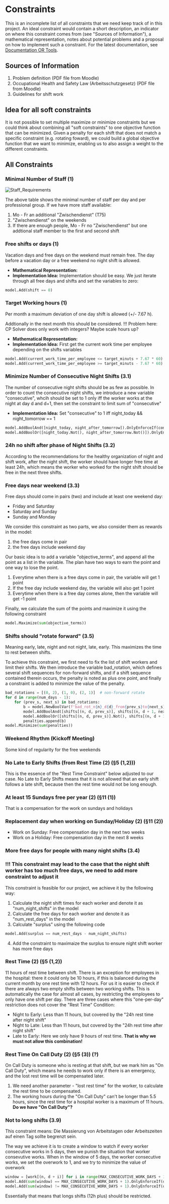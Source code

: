 # Constraints
This is an incomplete list of all constraints that we need keep track of in this project.
An ideal constraint would contain a short description, an indicator on where this constraint
comes from (see "Sources of Information"), a mathematical representation, notes about
potential problems and a proposal on how to implement such a constraint. For the latest documentation, see
[Documentation OR Tools](https://developers.google.com/optimization/reference/python/sat/python/cp_model#cp_model.CpModel).

## Sources of Information
1. Problem definition (PDF file from Moodle)
2. Occupational Health and Safety Law (Arbeitsschutzgesetz) (PDF file from Moodle)
3. Guidelines for shift work

## Idea for all soft constraints
It is not possible to set multiple maximize or minimize constraints but we could think about combining all "soft constraints" to one objective function that can be minimized. Given a penalty for each shift that does not match a specific constraint (e.g. rotating foward), we could build a global objective function that we want to minimize, enabling us to also assign a weight to the different constraints.

## All Constraints

### Minimal Number of Staff (1)

![Staff_Requirements](Images/staff_requirements.png)

The above table shows the minimal number of staff per day and per professional group.
If we have more staff available:


1. Mo - Fr an additional "Zwischendienst" (T75)
2. "Zwischendienst" on the weekends
3. If there are enough people, Mo - Fr no "Zwischendienst" but one addtional staff member to the first and second shift

### Free shifts or days (1)
Vacation days and free days on the weekend must remain free.
The day before a vacation day or a free weekend no night shift is allowed.

- **Mathematical Representation:**
- **Implementation Idea:** Implementation should be easy. We just iterate through all free days and shifts and set the variables to zero:
```python
model.Add(shift == 0)
```

### Target Working hours (1)
Per month a maximum deviation of one day shift is allowed (+/- 7.67 h).

Addtionally in the next month this should be considered.
!!! Problem here: CP Solver does only work with integers? Maybe scale hours up?

- **Mathematical Representation:**
- **Implementation Idea:** First get the current work time per employee depending on the shifts variables
```python
model.Add(current_work_time_per_employee <= target_minuts + 7.67 * 60)
model.Add(current_work_time_per_employee >= target_minuts - 7.67 * 60)
```

### Minimize Number of Consecutive Night Shifts (3.1)
The number of consecutive night shifts should be as few as possible.
In order to count the consecutive night shifts, we introduce a new variable "consecutive", whcih should be set to 1 only iff
the worker works at the night at day d and d+1, then set the constraint to limit sum of "consecutive"
- **Implementation Idea:** Set "consecutive" to 1 iff night_today && night_tomorrow == 1
```python
model.AddBoolAnd([night_today, night_after_tomorrow]).OnlyEnforceIf(consecutive)
model.AddBoolOr([night_today.Not(), night_after_tomorrow.Not()]).OnlyEnforceIf(consecutive.Not())
```

### 24h no shift after phase of Night Shifts (3.2)
According to the recommendations for the healthy organization of night and shift work, after the night shift, the worker should have
longer free time at least 24h, which means the worker who worked for the night shift should be free in the next three shifts.

### Free days near weekend (3.3)
Free days should come in pairs (two) and include at least one weekend day:

- Friday and Saturday
- Saturday and Sunday
- Sunday and Monday

We consider this constraint as two parts, we also consider them as rewards in the model:
1. the free days come in pair
2. the free days include weekend day

Our basic idea is to add a variable "objective_terms", and append all the point as a list in the variable. The plan have two ways
to earn the point and one way to lose the point.
1. Everytime when there is a free days come in pair, the variable will get 1 point
2. If the free day include weekend day, the variable will also get 1 point
3. Everytime when there is a free day comes alone, then the variable will get -1 point

Finally, we calculate the sum of the points and maximize it using the following constraint
```python
model.Maximize(sum(objective_terms))
```

### Shifts should "rotate forward" (3.5)
Meaning early, late, night and not night, late, early. This maximizes the time to rest between shifts.

To achieve this constraint, we first need to fix the list of shift workers and limit their shifts.
We then introduce the variable bad_rotation, which defines several shift sequences for non-forward shifts,
and if a shift sequence contained therein occurs, the penalty is noted as plus one point, and finally a constraint is added to minimize the value of the penalty.
```python
bad_rotations = [(0, 2), (1, 0), (2, 1)]  # non-forward rotate
for d in range(num_days - 1):
    for (prev_s, next_s) in bad_rotations:
        b = model.NewBoolVar(f'bad_rot_n{n}_d{d}_from{prev_s}to{next_s}')
        model.AddBoolAnd([shifts[(n, d, prev_s)], shifts[(n, d + 1, next_s)]]).OnlyEnforceIf(b)
        model.AddBoolOr([shifts[(n, d, prev_s)].Not(), shifts[(n, d + 1, next_s)].Not()]).OnlyEnforceIf(b.Not())
        penalties.append(b)
model.Minimize(sum(penalties))
```


### Weekend Rhythm (Kickoff Meeting)
Some kind of regularity for the free weekends

### No Late to Early Shifts (from Rest Time (2) (§5 (1,2)))
This is the essence of the "Rest Time Constraint" below adjusted to our case.
No Late to Early Shifts means that it is not allowed that an early shift follows a late shift, because then the rest time would not be long enough.

### At least 15 Sundays free per year (2) (§11 (1))
That is a compensation for the work on sundays and holidays

### Replacement day when working on Sunday/Holiday (2) (§11 (2))
- Work on Sunday: Free compensation day in the next two weeks
- Work on a Holiday: Free compensation day in the next 8 weeks


### More free days for people with many night shifts (3.4)
### !!! This constraint may lead to the case that the night shift worker has too much free days, we need to add more constraint to adjust it
This constraint is feasible for our project, we achieve it by the following way:
1. Calculate the night shift times for each worker and denote it as "num_night_shifts" in the model
2. Calculate the free days for each worker and denote it as "num_rest_days" in the model
3. Calculate "surplus" using the following code
```python
model.Add(surplus == num_rest_days - num_night_shifts)
```
4. Add the constraint to maximaize the surplus to ensure night shift worker has more free days


### Rest Time (2) (§5 (1,2))
11 hours of rest time between shift. There is an exception for employees in the hospital: there it could only be 10 hours, if this is balanced during the current month by one rest time with 12 hours.
For us it is easier to check if there are always two empty shifts between two working shifts. This is automatically the case for almost all cases, by restricting the employees to only have one shift per day. There are three cases where this "one-per-day" restriction does not cover the "Rest Time" Condition:

- Night to Early: Less than 11 hours, but covered by the "24h rest time after night shift"
- Night to Late: Less than 11 hours, but covered by the "24h rest time after night shift"
- Late to Early: Here we only have 9 hours of rest time. **That is why we must not allow this combination!**

### Rest Time On Call Duty (2) (§5 (3)) (?)
On Call Duty is someone who is resting at that shift, but we mark him as "On Call Duty", which means he needs to work only if there is an emergency, and the lost rest time will be compensated later.

1. We need another parameter - "lost rest time" for the worker, to calculate the rest time to be compensated.
2. The working hours during the "On Call Duty" can't be longer than 5.5 hours, since the rest time for a hospital worker is a maximum of 11 hours.
**Do we have "On Call Duty"?**

### Not to long shifts (3.9)
This constraint means: Die Massierung von Arbeitstagen oder Arbeitszeiten auf einen Tag sollte begrenzt sein.

The way we achieve it is to create a window to watch if every worker consecutive works in 5 days, then we punish the situation that worker consevutive works.
When in the window of 5 days, the worker consecutive works, we set the overwork to 1, and we try to minimize the value of overwork
```python
window = [work[(n, d + i)] for i in range(MAX_CONSECUTIVE_WORK_DAYS + 1)]
model.Add(sum(window) == MAX_CONSECUTIVE_WORK_DAYS + 1).OnlyEnforceIf(overwork)
model.Add(sum(window) != MAX_CONSECUTIVE_WORK_DAYS + 1).OnlyEnforceIf(overwork.Not())
```

Essentially that means that longs shifts (12h plus) should be restricted.
